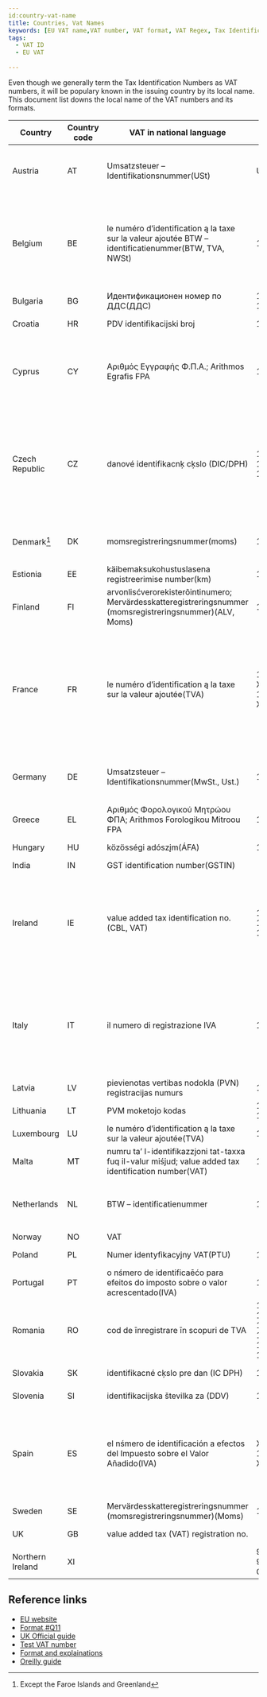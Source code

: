 ```yaml
---
id:country-vat-name
title: Countries, Vat Names
keywords: [EU VAT name,VAT number, VAT format, VAT Regex, Tax Identification number local name]
tags:
  - VAT ID
  - EU VAT
 
---
```

Even though we generally term the Tax Identification Numbers as VAT numbers, it will be populary known in the issuing country by its local name. This document list downs the local name of the VAT numbers and its formats.   

|Country|Country code|VAT in national language|Stucture|Format|Regex|Remarks|
|--|--|--|--|--|--|--|
|Austria|AT|Umsatzsteuer – Identifikationsnummer(USt)|U12345678|9 characters. The first character is always ‘U’|`(U\d{8}$)/i)`| |
|Belgium|BE|le numéro d’identification ą la taxe sur la valeur ajoutée BTW – identificatienummer(BTW, TVA, NWSt)|1234567890|10 characters. Prefix with zero ‘0’ if the customer provides a 9 digit VAT number|`(\d{10}$)/i)`| |
|Bulgaria|BG|Идентификационен номер по ДДС(ДДС)|123456789, 1234567890|9 or 10 characters.|`(\d{9,10}$)/i)`| |
|Croatia |HR|PDV identifikacijski broj|12345678901|11 characters|`(\d{11}$)/i)`| |
|Cyprus|CY|Αριθμός Εγγραφής Φ.Π.Α.; Arithmos Egrafis FPA|12345678X|9 characters. The last character must always be a letter. |`([0-5\|9]\d{7}[A-Z]$)/i)`| |
|Czech Republic|CZ|danové identifikacnķ cķslo (DIC/DPH)|12345678, 123456789, 1234567890|8, 9 or 10 characters. If more than 10 characters are provided delete the first 3 as these are a tax code.|`(\d{8,10})?$/i)`| |
|Denmark[^1]|DK|momsregistreringsnummer(moms)|12345678|8 characters.|`(\d{8}$)/i)`|Except the Faroe Islands and Greenland |
|Estionia|EE|käibemaksukohustuslasena registreerimise number(km)|123456789|9 characters.|`(10\d{7}$)/i)`| |
|Finland|FI|arvonlisćverorekisterõintinumero; Mervärdesskatteregistreringsnummer (momsregistreringsnummer)(ALV, Moms)|12345678|8 characters.|`(\d{8}$)/i)`|Excluding the Åland Islands|
|France|FR|le numéro d’identification ą la taxe sur la valeur ajoutée(TVA)|12345678901, X1234567890, 1X123456789, XX123456789|11 characters. May include alphabetical characters (any except O or I) as first or second or first and second characters.|`([0-9A-Z]{2}[0-9]{9}$)/i)`|Including Monaco but excluding Guadeloupe, Martinique, Réunion, St Pierre and Miquelon, and French Guiana|"
|Germany|DE|Umsatzsteuer – Identifikationsnummer(MwSt., Ust.)|123456789|9 characters.|`([1-9]\d{8}$)/i)`|Except Büsingen and the Isle of Heligoland|
|Greece|EL|Αριθμός Φορολογικού Μητρώου ΦΠΑ; Arithmos Forologikou Mitroou FPA|123456789|9 characters.|`(\d{9}$)/i)`| |
|Hungary|HU|közösségi adószįm(ÁFA)|12345678|8 characters.|`(\d{8}$)/i)`| |
|India|IN|GST identification number(GSTIN)| | |` `|  |
|Ireland|IE|value added tax identification no.(CBL, VAT)|1234567X, 1X23456X, 1234567XX|8 or 9 characters. Includes one or two alphabetical characters (last, or second and last, or last 2).|`([0-9A-Z\*\+]{7}[A-Z]{1,2}$)/i)`| |"
|Italy|IT|il numero di registrazione IVA|12345678901|11 characters.|`(\d{11}$)/i)`|Except the communes of Livigno and Campione d’Italia and the Italian waters of Lake Lugano|
|Latvia|LV|pievienotas vertibas nodokla (PVN) registracijas numurs|12345678901|11 characters.|`(\d{11}$)/i)`| |
|Lithuania|LT|PVM moketojo kodas|123456789, 123456789012|9 or 12 characters.|`(\d{9}$\|\d{12}$)/i)`| |
|Luxembourg|LU|le numéro d’identification ą la taxe sur la valeur ajoutée(TVA)|12345678|8 characters.|`(\d{8}$)/i)`|  |
|Malta|MT|numru ta’ l-identifikazzjoni tat-taxxa fuq il-valur miśjud; value added tax identification number(VAT)|12345678|8 characters.|`([1-9]\d{7}$)/i)`||
|Netherlands|NL|BTW – identificatienummer|123456789B01|12 characters. The tenth character is always B.|`(\d{9}B\d{2}$)/i)`| |"
|Norway|NO|VAT| | |`(\d{9}$)/i)`| |
|Poland|PL|Numer identyfikacyjny VAT(PTU)|1234567890|10 characters|`(\d{10}$)/i)`| |
|Portugal|PT|o nśmero de identificaēćo para efeitos do imposto sobre o valor acrescentado(IVA)|123456789|9 characters.|`(\d{9}$)/i)`|Including the Azores and Madeira|
|Romania|RO|cod de īnregistrare īn scopuri de TVA|12, 123, 1234, 12345, 123456, 1234567, 12345678, 123456789, 1234567890|From 2 to 10 characters.|`([1-9]\d{1,9}$)/i)`| |
|Slovakia|SK|identifikacné cķslo pre dan (IC DPH)|1234567890|10 characters|`([1-9]\d[(2-4)\|(6-9)]\d{7}$)/i)`| |
|Slovenia|SI|identifikacijska številka za (DDV)|12345678|8 characters|`([1-9]\d{7}$)/i)`| |
|Spain|ES|el nśmero de identificación a efectos del Impuesto sobre el Valor Añadido(IVA)|X12345678, 12345678X, X1234567X|9 characters. Includes one or two alphabetical characters (first or last or first and last).|`([0-9A-Z][0-9]{7}[0-9A-Z]$)/i)`|Including the Balearic Islands but excluding Ceuta, Melilla and the Canary Islands|
|Sweden|SE|Mervärdesskatteregistreringsnummer (momsregistreringsnummer)(Moms)|123456789012|12 characters|`(\d{10}01$)/i)`| |
|UK|GB|value added tax (VAT) registration no.| | |`(?:[0-9]{12}\|[0-9]{9}|(?:GD|HA)[0-9]{3})$)/i)`||
|Northern Ireland|XI| |999999999, 999999999999, GD999, HA999| |` `| |

[^1]: Except the Faroe Islands and Greenland

## Reference links
* [EU website](https://taxation-customs.ec.europa.eu/system/files/2016-09/vat_in_ec_annexii.pdf)
* [Format,#Q11](https://ec.europa.eu/taxation_customs/vies/#/faq)
* [UK Official guide](https://www.gov.uk/guidance/vat-eu-country-codes-vat-numbers-and-vat-in-other-languages)
* [Test VAT number](https://web.archive.org/web/20170727163017/http://www.braemoor.co.uk/software/vattest.php)
* [Format and explainations](https://euipo.europa.eu/tunnel-web/secure/webdav/guest/document_library/Documents/COSME/VAT%20numbers%20EU.pdf)
* [Oreilly guide](https://www.oreilly.com/library/view/regular-expressions-cookbook/9781449327453/ch04s21.html)



